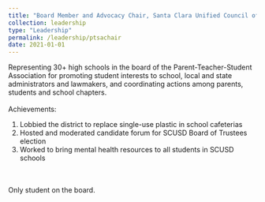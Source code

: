 ```yaml
---
title: "Board Member and Advocacy Chair, Santa Clara Unified Council of PTAs"
collection: leadership
type: "Leadership"
permalink: /leadership/ptsachair
date: 2021-01-01
---
```


Representing 30+ high schools in the board of the Parent-Teacher-Student Association for promoting student interests to school, local and state administrators and lawmakers, and coordinating actions among parents, students and school chapters.
<br><br>
Achievements:
<ol>
<li>Lobbied the district to replace single-use plastic in school cafeterias</li>
<li>Hosted and moderated candidate forum for SCUSD Board of Trustees election</li>
<li>Worked to bring mental health resources to all students in SCUSD schools</li>
</ol>
<br><br>
Only student on the board.

